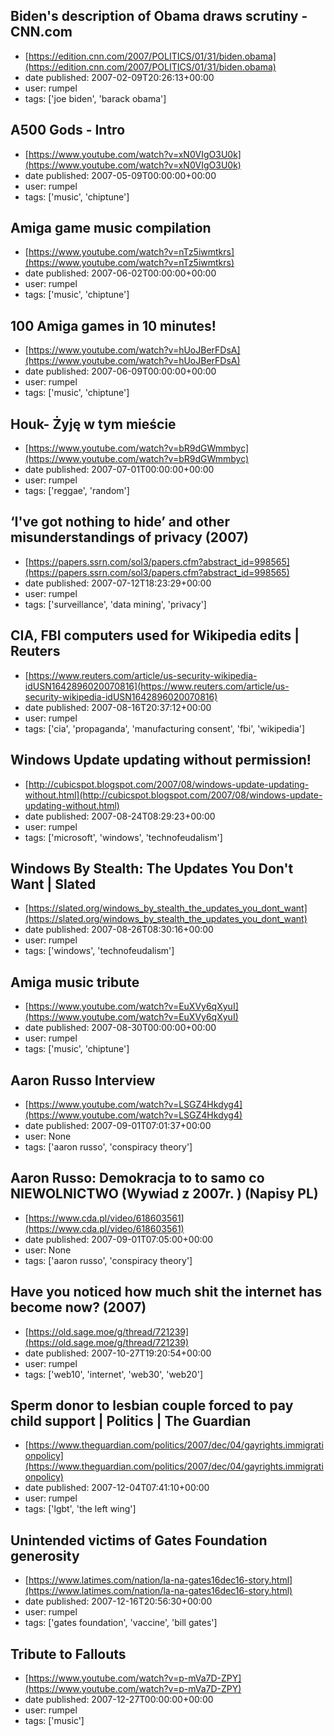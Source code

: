 ## Biden's description of Obama draws scrutiny - CNN.com
 - [https://edition.cnn.com/2007/POLITICS/01/31/biden.obama](https://edition.cnn.com/2007/POLITICS/01/31/biden.obama)
 - date published: 2007-02-09T20:26:13+00:00
 - user: rumpel
 - tags: ['joe biden', 'barack obama']

## A500 Gods - Intro
 - [https://www.youtube.com/watch?v=xN0VIgO3U0k](https://www.youtube.com/watch?v=xN0VIgO3U0k)
 - date published: 2007-05-09T00:00:00+00:00
 - user: rumpel
 - tags: ['music', 'chiptune']

## Amiga game music compilation
 - [https://www.youtube.com/watch?v=nTz5iwmtkrs](https://www.youtube.com/watch?v=nTz5iwmtkrs)
 - date published: 2007-06-02T00:00:00+00:00
 - user: rumpel
 - tags: ['music', 'chiptune']

## 100 Amiga games in 10 minutes!
 - [https://www.youtube.com/watch?v=hUoJBerFDsA](https://www.youtube.com/watch?v=hUoJBerFDsA)
 - date published: 2007-06-09T00:00:00+00:00
 - user: rumpel
 - tags: ['music', 'chiptune']

## Houk- Żyję w tym mieście
 - [https://www.youtube.com/watch?v=bR9dGWmmbyc](https://www.youtube.com/watch?v=bR9dGWmmbyc)
 - date published: 2007-07-01T00:00:00+00:00
 - user: rumpel
 - tags: ['reggae', 'random']

## ‘I've got nothing to hide’ and other misunderstandings of privacy (2007)
 - [https://papers.ssrn.com/sol3/papers.cfm?abstract_id=998565](https://papers.ssrn.com/sol3/papers.cfm?abstract_id=998565)
 - date published: 2007-07-12T18:23:29+00:00
 - user: rumpel
 - tags: ['surveillance', 'data mining', 'privacy']

## CIA, FBI computers used for Wikipedia edits | Reuters
 - [https://www.reuters.com/article/us-security-wikipedia-idUSN1642896020070816](https://www.reuters.com/article/us-security-wikipedia-idUSN1642896020070816)
 - date published: 2007-08-16T20:37:12+00:00
 - user: rumpel
 - tags: ['cia', 'propaganda', 'manufacturing consent', 'fbi', 'wikipedia']

## Windows Update updating without permission!
 - [http://cubicspot.blogspot.com/2007/08/windows-update-updating-without.html](http://cubicspot.blogspot.com/2007/08/windows-update-updating-without.html)
 - date published: 2007-08-24T08:29:23+00:00
 - user: rumpel
 - tags: ['microsoft', 'windows', 'technofeudalism']

## Windows By Stealth: The Updates You Don't Want | Slated
 - [https://slated.org/windows_by_stealth_the_updates_you_dont_want](https://slated.org/windows_by_stealth_the_updates_you_dont_want)
 - date published: 2007-08-26T08:30:16+00:00
 - user: rumpel
 - tags: ['windows', 'technofeudalism']

## Amiga music tribute
 - [https://www.youtube.com/watch?v=EuXVy6qXyuI](https://www.youtube.com/watch?v=EuXVy6qXyuI)
 - date published: 2007-08-30T00:00:00+00:00
 - user: rumpel
 - tags: ['music', 'chiptune']

## Aaron Russo Interview
 - [https://www.youtube.com/watch?v=LSGZ4Hkdyg4](https://www.youtube.com/watch?v=LSGZ4Hkdyg4)
 - date published: 2007-09-01T07:01:37+00:00
 - user: None
 - tags: ['aaron russo', 'conspiracy theory']

## Aaron Russo: Demokracja to to samo co NIEWOLNICTWO (Wywiad z 2007r. ) (Napisy PL)
 - [https://www.cda.pl/video/618603561](https://www.cda.pl/video/618603561)
 - date published: 2007-09-01T07:05:00+00:00
 - user: None
 - tags: ['aaron russo', 'conspiracy theory']

## Have you noticed how much shit the internet has become now? (2007)
 - [https://old.sage.moe/g/thread/721239](https://old.sage.moe/g/thread/721239)
 - date published: 2007-10-27T19:20:54+00:00
 - user: rumpel
 - tags: ['web10', 'internet', 'web30', 'web20']

## Sperm donor to lesbian couple forced to pay child support | Politics | The Guardian
 - [https://www.theguardian.com/politics/2007/dec/04/gayrights.immigrationpolicy](https://www.theguardian.com/politics/2007/dec/04/gayrights.immigrationpolicy)
 - date published: 2007-12-04T07:41:10+00:00
 - user: rumpel
 - tags: ['lgbt', 'the left wing']

## Unintended victims of Gates Foundation generosity
 - [https://www.latimes.com/nation/la-na-gates16dec16-story.html](https://www.latimes.com/nation/la-na-gates16dec16-story.html)
 - date published: 2007-12-16T20:56:30+00:00
 - user: rumpel
 - tags: ['gates foundation', 'vaccine', 'bill gates']

## Tribute to Fallouts
 - [https://www.youtube.com/watch?v=p-mVa7D-ZPY](https://www.youtube.com/watch?v=p-mVa7D-ZPY)
 - date published: 2007-12-27T00:00:00+00:00
 - user: rumpel
 - tags: ['music']

